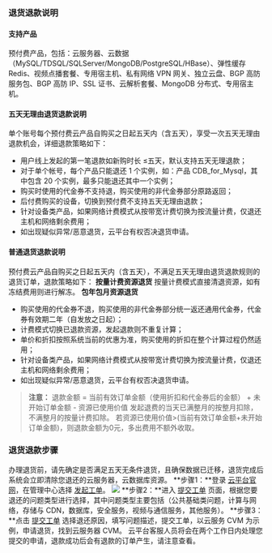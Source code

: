 ### 退货退款说明
#### 支持产品
预付费产品，包括：云服务器、云数据（MySQL/TDSQL/SQLServer/MongoDB/PostgreSQL/HBase）、弹性缓存 Redis、视频点播套餐、专用宿主机、私有网络 VPN 网关、独立云盘、BGP 高防服务包、BGP 高防 IP、SSL 证书、云解析套餐、MongoDB 分布式、专用宿主机。
#### 五天无理由退货退款说明
单个账号每个预付费云产品自购买之日起五天内（含五天），享受一次五天无理由退款机会，详细退款策略如下：
- 用户线上发起的第一笔退款如新购时长 ≤五天，默认支持五天无理退款；
- 对于单个帐号，每个产品只能退还 1 个实例，如：产品 CDB_for_Mysql，其中包含 20 个实例，最多只能退还其中一个实例；
- 购买时使用的代金券不支持退，购买使用的非代金券部分原路返回；
- 后付费购买的设备，切换到预付费不支持五天无理由退款；
- 针对设备类产品，如果网络计费模式从按带宽计费切换为按流量计费，仅退还主机和网络剩余费用；
- 如出现疑似异常/恶意退货，云平台有权否决退货申请。

#### 普通退货退款说明
预付费云产品自购买之日起五天内（含五天），不满足五天无理由退货退款规则的退货订单，退款策略如下：
**按量计费资源退货**
按量计费模式直接清退资源，如有冻结费用则进行解冻。
**包年包月资源退货**
- 购买使用的代金券不退，购买使用的非代金券部分统一返还通用代金券，代金券有效期二年（自发放之日起）；
- 计费模式切换已退款资源，发起退款则不重复计算；
- 单价和折扣按照系统当前的优惠为准，购买使用的折扣在整个计算过程仍然适用；
- 针对设备类产品，如果网络计费模式从按带宽计费切换为按流量计费，仅退还主机和网络剩余费用；
- 如出现疑似异常/恶意退货，云平台有权否决退货申请。
>**注意：**
>退款金额 = 当前有效订单金额（使用折扣和代金券后的金额） + 未开始订单金额 - 资源已使用价值
>发起退费的当天已满整月的按整月扣除，不满整月的按量计费扣除。
>若资源已使用价值>(当前有效订单金额+未开始订单金额)，则退款金额为0元，多出费用不额外收取。

### 退货退款步骤
办理退货前，请先确定是否满足五天无条件退货，且确保数据已迁移，退货完成后系统会立即清除您退还的云服务器，云数据库资源。
**步骤1：**登录 [云平台官网](http://tce.fsphere.cn/)，在管理中心选择 [发起工单](http://console.tce.fsphere.cn/workorder/category)。
![](http://imgcache.tce.fsphere.cn/static/mc.qcloudimg.com/static/img/abb231e9db32d4dd7950233fb6eb307a/image.png)
**步骤2：**进入 [提交工单](http://console.tce.fsphere.cn/workorder/category) 页面，根据您要退还的问题类型进行选择，其中问题类型主要包括（公共基础类问题，计算与网络，存储与 CDN，数据库，安全服务，视频与通信服务，其他服务）。
**步骤3：**点击 [提交工单](http://console.tce.fsphere.cn/workorder/category) 选择退还原因，填写问题描述，提交工单，以云服务 CVM 为示例，申请退货，找到云服务器 CVM。
云平台客服人员将会在两个工作日内处理您提交的申请，退款成功后会有退款的订单产生，请注意查看。
